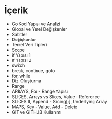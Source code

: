 # İçerik
- Go Kod Yapısı ve Analizi
- Global ve Yerel Değişkenler
- Sabitler
- Değişkenler
- Temel Veri Tipleri
- Scope
- if Yapısı 1
- if Yapısı 2
- switch
- break, continue, goto
- for, while 
- Dizi Oluşturma
- Range
- ARRAYS, For - Range Yapısı
- SLICES, Arrays vs Slices, Value - Reference
- SLICES II, Append - Slicing[:], Underlying Array
- MAPS, Key - Value, Add - Delete
- GIT ve GITHUB Kullanımı